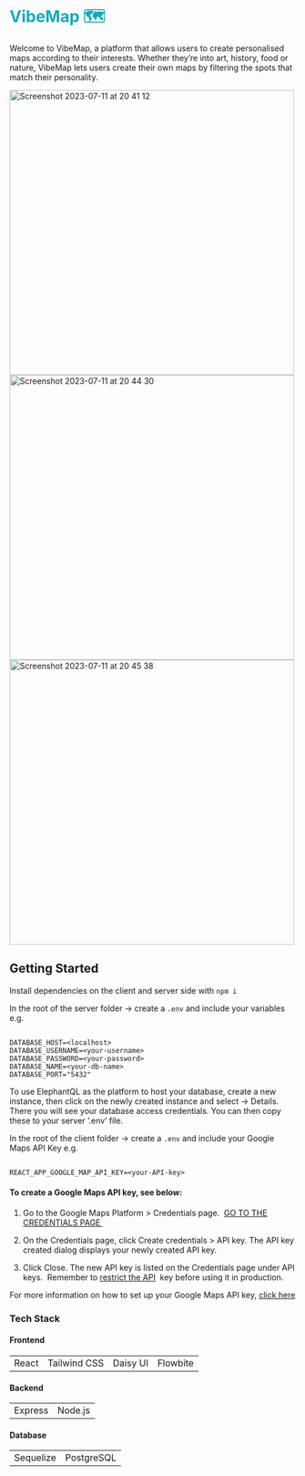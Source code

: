 <h1 style="color: #15aabf;">VibeMap 🗺</h1>

Welcome to VibeMap, a platform that allows users to create personalised maps according to their interests. 
Whether they’re into art, history, food or nature, VibeMap lets users create their own maps by filtering the spots that match their personality. 

<img width="500" alt="Screenshot 2023-07-11 at 20 41 12" src="https://github.com/jusoffiati/VibeMap/assets/127201938/38bf79b5-02aa-4b71-874b-3eebab1246a8">


<img width="500" alt="Screenshot 2023-07-11 at 20 44 30" src="https://github.com/jusoffiati/VibeMap/assets/127201938/1d71a555-7d78-42d9-a0ad-eefdd7d0adf8">


<img width="500" alt="Screenshot 2023-07-11 at 20 45 38" src="https://github.com/jusoffiati/VibeMap/assets/127201938/0dad64ba-d9e0-4c6f-b432-c0a598b2699e">


## Getting Started

Install dependencies on the client and server side with `npm i`

In the root of the server folder -> create a `.env` and include your variables
e.g.

```

DATABASE_HOST=<localhost>
DATABASE_USERNAME=<your-username>
DATABASE_PASSWORD=<your-password>
DATABASE_NAME=<your-db-name>
DATABASE_PORT="5432"

```

To use ElephantQL as the platform to host your database, create a new instance, then click on the newly created instance and select -> Details. There you will see your database access credentials. You can then copy these to your server ‘.env’ file.


In the root of the client folder -> create a `.env` and include your Google Maps API Key
e.g. 

```

REACT_APP_GOOGLE_MAP_API_KEY=<your-API-key>

```

#### To create a Google Maps API key, see below:

1. Go to the Google Maps Platform > Credentials page.  [GO TO THE CREDENTIALS PAGE ](https://accounts.google.com/InteractiveLogin/signinchooser?continue=https%3A%2F%2Fconsole.cloud.google.com%2Fproject%2F_%2Fgoogle%2Fmaps-apis%2Fcredentials%3Futm_source%3DDocs_CreateAPIKey%26utm_content%3DDocs_maps-backend%26_gl%3D1*1i0awta*_ga*NjM0MjEzMTA0LjE2ODkwMTU1MTA.*_ga_NRWSTWS78N*MTY4OTEwMDM4Ni4zLjEuMTY4OTEwMDQ4OS4wLjAuMA..&followup=https%3A%2F%2Fconsole.cloud.google.com%2Fproject%2F_%2Fgoogle%2Fmaps-apis%2Fcredentials%3Futm_source%3DDocs_CreateAPIKey%26utm_content%3DDocs_maps-backend%26_gl%3D1*1i0awta*_ga*NjM0MjEzMTA0LjE2ODkwMTU1MTA.*_ga_NRWSTWS78N*MTY4OTEwMDM4Ni4zLjEuMTY4OTEwMDQ4OS4wLjAuMA..&osid=1&passive=1209600&service=cloudconsole&ifkv=AeDOFXhcG1Hnbi-Qi7HoXyUPH_3ePyQAT63zYTGjykS0a5xX0uHGnbot_lGGvHYnXi3RdcdrDconBg&flowName=GlifWebSignIn&flowEntry=ServiceLogin)
2. On the Credentials page, click Create credentials > API key. The API key created dialog displays your newly created API key.

3. Click Close. The new API key is listed on the Credentials page under API keys.  Remember to [restrict the API](https://developers.google.com/maps/api-security-best-practices#restricting-api-keys)  key before using it in production.


For more information on how to set up your Google Maps API key, [click here](https://developers.google.com/maps/documentation/javascript/get-api-key)

### Tech Stack

#### Frontend
<table>
<tr>
<td>React</td>
<td>Tailwind CSS</td>
<td>Daisy UI</td>
<td>Flowbite</td>
</tr>
</table>

#### Backend
<table>
<tr>
<td>Express</td>
<td>Node.js</td>
</tr>
</table>

#### Database
<table>
<tr>
<td>Sequelize</td>
<td>PostgreSQL</td>
</tr>
</table>


